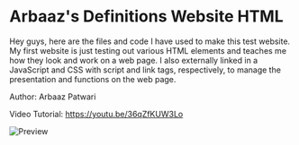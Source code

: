 # Arbaaz's Definitions Website HTML 

Hey guys, here are the files and code I have used to make this test website. My first website is just testing out various HTML elements and teaches me how they look and work on a web page. I also externally linked in a JavaScript and CSS with script and link tags, respectively, to manage the presentation and functions on the web page. 

Author: Arbaaz Patwari

Video Tutorial: https://youtu.be/36qZfKUW3Lo

![Preview](https://github.com/ArbaazPatwari/Web-Development/blob/main/First%20Website/thumbnail.png)
